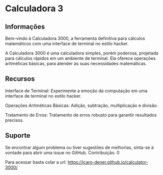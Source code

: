 # Calculadora 3

## Informações
Bem-vindo à Calculadora 3000, a ferramenta definitiva para cálculos matemáticos com uma interface de terminal no estilo hacker.

A Calculadora 3000 é uma calculadora simples, porém poderosa, projetada para cálculos rápidos em um ambiente de terminal. Ela oferece operações aritméticas básicas, para atender às suas necessidades matemáticas.
## Recursos

Interface de Terminal: Experimente a emoção da computação em uma interface de terminal no estilo hacker.

Operações Aritméticas  Básicas: Adição, subtração, multiplicação e divisão.

Tratamento de Erros: Tratamento de erros robusto para garantir resultados precisos.

## Suporte

Se encontrar algum problema ou tiver sugestões de melhorias, sinta-se à vontade para abrir uma issue no GitHub.
Contribuição. 0

Para acessar basta colar a url: https://icaro-dener.github.io/calculator-3000/
